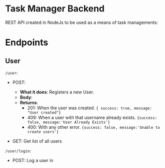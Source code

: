# Task Manager Backend

REST API created in NodeJs to be used as a means of task managements:

# Endpoints

## User

`/user`:
- POST: 
  - **What it does**: Registers a new User.
  - **Body**: 
  - **Returns**:
    - 201: When the user was created. `{ success: true, message: "User created"}` 
    - 409: When a user with that username already exists. `{success: false, message:'User Already Exists'}`
    - 400: With any other error. `{success: false, message:'Unable to create users'}`

- GET: Get list of all users

`/user/login`:
- POST: Log a user in 
